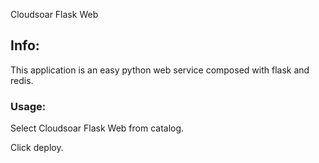 Cloudsoar Flask Web

## Info:

This application is an easy python web service composed with flask and redis.

### Usage:

Select Cloudsoar Flask Web from catalog.

Click deploy.

